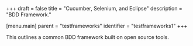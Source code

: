 +++
draft = false
title = "Cucumber, Selenium, and Eclipse"
description = "BDD Framework."

[menu.main]
parent = "testframeworks"
identifier = "testframeworks1"
+++

This outlines a common BDD framework built on open source tools.
